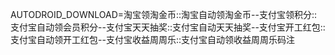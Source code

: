 AUTODROID_DOWNLOAD=淘宝领淘金币::淘宝自动领淘金币--支付宝领积分::支付宝自动领会员积分--支付宝天天抽奖::支付宝自动天天抽奖--支付宝开工红包::支付宝自动领开工红包--支付宝收益周周乐::支付宝自动领收益周周乐码注
